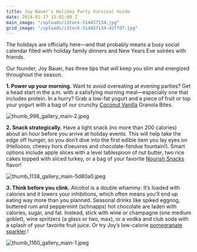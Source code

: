 ```yaml
---
title: Joy Bauer's Holiday Party Survival Guide
date: 2014-01-17 15:01:00 Z
main_image: "/uploads/iStock-514457134.jpg"
grid_image: "/uploads/iStock-514457134-d2f7d7.jpg"
---
```


The holidays are officially here—and that probably means a busy social calendar filled with holiday family dinners and New Years Eve soirées with friends.

Our founder, Joy Bauer, has three tips that will keep you slim and energized throughout the season.

**1. Power up your morning.**
Want to avoid overeating at evening parties? Get a head start in the a.m. with a satisfying morning meal—especially one that includes protein. In a hurry? Grab a low-fat yogurt and a piece of fruit or top your yogurt with a bag of our crunchy [Coconut Vanilla](/snacks/coconut-vanilla/) Granola Bites.

![thumb_998_gallery_main-2.jpeg](/uploads/thumb_998_gallery_main-2.jpeg)

**2. Snack strategically.**
Have a light snack (no more than 200 calories) about an hour before you arrive at holiday events. This will help take the edge off hunger, so you don’t dive into the first edible item you lay eyes on (Helloooo, cheesy hors d’oeuvres and chocolate-fondue fountain!). Smart options include apple slices with a level tablespoon of nut butter, two rice cakes topped with sliced turkey, or a bag of your favorite [Nourish Snacks](/snacks/) flavor!

![thumb_1138_gallery_main-5d80a0.jpeg](/uploads/thumb_1138_gallery_main-5d80a0.jpeg)

**3. Think before you clink.**
Alcohol is a double whammy: It’s loaded with calories and it lowers your inhibitions, which often means you’ll end up eating way more than you planned. Seasonal drinks like spiked eggnog, buttered rum and peppermint (schnapps) hot chocolate are laden with calories, sugar, and fat. Instead, stick with wine or champagne (one medium goblet), wine spritzers (a glass or two, max), or a vodka and club soda with a splash of your favorite fruit juice. Or try Joy’s low-calorie [pomegranate sparkler](http://www.joybauer.com/photo-gallery/6-festive-holiday-drinks/pomegranate-sparkler?mc_cid=5a2ec967a7&mc_eid=%5BUNIQID%5D).!

![thumb_1160_gallery_main-1.jpeg](/uploads/thumb_1160_gallery_main-1.jpeg)